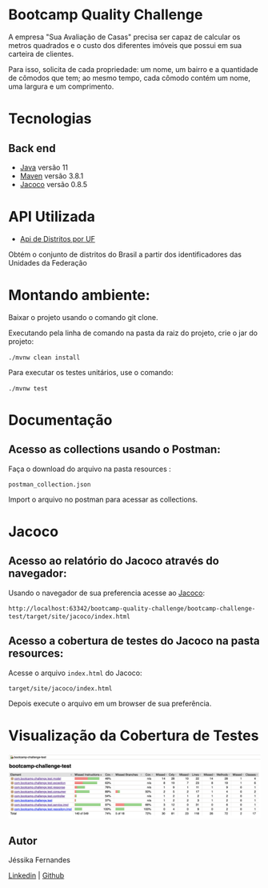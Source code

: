 # Bootcamp Quality Challenge

A empresa "Sua Avaliação de Casas" precisa ser capaz de calcular os metros quadrados e o custo dos diferentes imóveis que possui em sua carteira de clientes.

Para isso, solicita de cada propriedade: um nome, um bairro e a quantidade de cômodos que tem; ao mesmo tempo, cada cômodo contém um nome, uma largura e um comprimento.

# Tecnologias
## Back end
- [Java](https://www.oracle.com/br/java/technologies/javase-jdk11-downloads.html) versão 11
- [Maven](https://maven.apache.org/docs/3.8.1/release-notes.html) versão 3.8.1
- [Jacoco](https://www.baeldung.com/jacoco) versão 0.8.5

# API Utilizada
- [Api de Distritos por UF](https://servicodados.ibge.gov.br/api/docs/localidades#api-Distritos-estadosUFDistritosGet)

Obtém o conjunto de distritos do Brasil a partir dos identificadores das Unidades da Federação


# Montando ambiente:

Baixar o projeto usando o comando git clone.

Executando pela linha de comando na pasta da raiz do projeto, crie o jar do projeto:

`./mvnw clean install`

Para executar os testes unitários, use o comando:

`./mvnw test`


# Documentação 
## Acesso as collections usando o Postman:

Faça o download do arquivo na pasta resources :
```
postman_collection.json
```
Import o arquivo no postman para acessar as collections.


# Jacoco
## Acesso ao relatório do Jacoco através do navegador:

Usando o navegador de sua preferencia acesse ao [Jacoco](http://localhost:63342/bootcamp-quality-challenge/bootcamp-challenge-test/target/site/jacoco/index.html):
```
http://localhost:63342/bootcamp-quality-challenge/bootcamp-challenge-test/target/site/jacoco/index.html
```

## Acesso a cobertura de testes do Jacoco na pasta resources:

Acesse o arquivo ```index.html``` do Jacoco:
```
target/site/jacoco/index.html
```
Depois execute o arquivo em um browser de sua preferência.

# Visualização da Cobertura de Testes

![Jacoco](https://github.com/sleaof/bootcamp-quality-challenge/blob/JessikaFernandes/blob/assets/jacoco.png)

## Autor

Jéssika Fernandes

[Linkedin](https://br.linkedin.com/in/ajessikafernandes) | [Github](https://github.com/ajessikafernandes)
